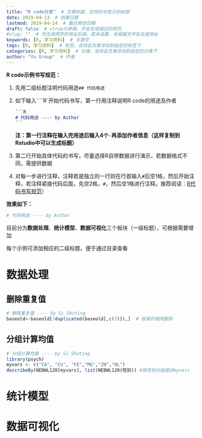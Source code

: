 ```yaml
---
title: "R code分享"  # 文章标题，在网也中显示的标题
date: 2019-04-13  # 创建日期
lastmod: 2019-04-14  # 最后修改日期
draft: false  # =true为草稿，不会生成相应的网页
#slug: ""  # 所生成网页的地址后缀，若未设置，会根据文件名生成地址
keywords: [R, 学习资料]  # 关键字
tags: [R, 学习资料]  # 标签，会将此文章添加到指定的标签下
categories: [R, 学习资料]  # 分类，会将此文章添加到指定的分类下
author: "Yu Group"  # 作者
---
```


**R code示例书写规范：**

1. 先用二级标题注明代码用途`## 代码用途`

2. 如下输入````R`开始代码书写，第一行用注释说明R code的用途及作者

   ```markdown
   ​```R
   # 代码用途 ---- by Author
   ​```
   ```

   **注：第一行注释在输入完用途后输入4个**`-`**再添加作者信息（这样复制到Rstudio中可以生成标题）**

3. 第二行开始具体代码的书写，尽量选择R自带数据进行演示，若数据格式不同，需提供数据

4. 对每一步进行注释，注释若是独立的一行则在行首输入`#`后空1格，然后开始注释，若注释紧接代码后面，先空2格，`#`，然后空1格进行注释。推荐阅读：[R代码书写规范](<https://google.github.io/styleguide/Rguide.xml>)）

**效果如下：**

```R
# 代码用途 ---- by Author
```

目前分为**数据处理**、**统计模型**、**数据可视化**三个板块（一级标题），可根据需要增加

每个示例可添加相应的二级标题，便于通过目录查看

# 数据处理

## 删除重复值

```R
# 删除重复值 ---- by Si Shuting
baseold<-baseold[!duplicated(baseold[,c(7)]),]  # 按某列相同删除
```
## 分组计算均值 

```R
# 分组计算均值 ---- by Si Shuting
library(psych)  
myvars <- c("CA", "CU", "FE","MG","ZN","NL")
describeBy(NEBWL120[myvars], list(NEBWL120$性别)) #按性别分组描述myvars
```

# 统计模型

# 数据可视化



